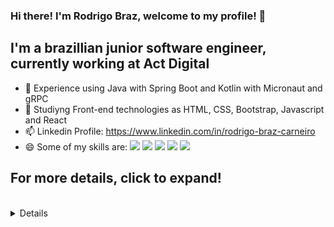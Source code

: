 ### Hi there! I'm Rodrigo Braz, welcome to my profile! 👋

## I'm a brazillian junior software engineer, currently working at Act Digital

- 🔭 Experience using Java with Spring Boot and Kotlin with Micronaut and gRPC
- 🌱 Studiyng Front-end technologies as HTML, CSS, Bootstrap, Javascript and React
- 📫 Linkedin Profile: https://www.linkedin.com/in/rodrigo-braz-carneiro
- 😄 Some of my skills are:
      <img src="https://img.shields.io/badge/Java-%23007396.svg?&style=flat-square&logo=java&logoColor=white" />
      <img src="https://img.shields.io/badge/Spring-6DB33F?style=flat&logo=spring&logoColor=white" />
      <img src="https://img.shields.io/badge/Kotlin-0095D5?&style=flat&logo=kotlin&logoColor=white" />
      <img src="https://img.shields.io/badge/MySQL-00000F?style=flat&logo=mysql&logoColor=white" />
      <img src="https://img.shields.io/badge/Docker-2CA5E0?style=flate&logo=docker&logoColor=white" />      
      
## For more details, click to expand!
<br>
 
 <details>
      <sumary> <b> My stats on GitHub </b> </sumary>
      
   <br>
   <br>
   <br>
      
   [![Rodrigo github stats](https://github-readme-stats-r4815ov66.vercel.app/api?username=DigoB&theme=radical)](https://github.com/anuraghazra/github-readme-stats)
   <br>
   <br>
   <br>
   [![Top Langs](https://github-readme-stats.vercel.app/api/top-langs/?username=DigoB&layout=compact&theme=radical)](https://github.com/anuraghazra/github-readme-stats)
      
 </details>

<!--
**DigoB/DigoB** is a ✨ _special_ ✨ repository because its `README.md` (this file) appears on your GitHub profile.

 https://img.shields.io/badge/LinkedIn-0077B5?style=for-the-badge&logo=linkedin&logoColor=white

-->

